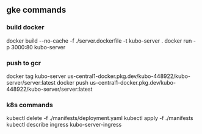 ## gke commands
### build docker
docker build --no-cache -f ./server.dockerfile -t kubo-server .
docker run -p 3000:80 kubo-server

### push to gcr
docker tag kubo-server us-central1-docker.pkg.dev/kubo-448922/kubo-server/server:latest
docker push us-central1-docker.pkg.dev/kubo-448922/kubo-server/server:latest

### k8s commands
kubectl delete -f ./manifests/deployment.yaml
kubectl apply -f ./manifests
kubectl describe ingress kubo-server-ingress
